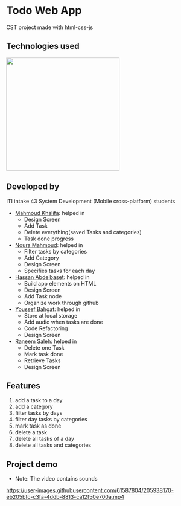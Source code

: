 <h1>Todo Web App</h1>
<p>CST project made with html-css-js</p>

<h2>Technologies used</h2>
<img src="https://user-images.githubusercontent.com/35868106/206577959-670cab33-241f-4f77-925d-93c44443e74d.png" height="300">

<h2>Developed by</h2>
<p>ITI intake 43 System Development (Mobile cross-platform) students</p>
<ul>
<li><a href="https://github.com/mahmoudkhalifah">Mahmoud Khalifa</a>: helped in
  <ul>
    <li>Design Screen</li>
    <li>Add Task</li>
    <li>Delete everything(saved Tasks and categories)</li>
    <li>Task done progress</li>
  </ul>
</li>
<li><a href="https://github.com/Noura-Mahmoud">Noura Mahmoud</a>: helped in
  <ul>
    <li>Filter tasks by categories</li>
    <li>Add Category</li>
    <li>Design Screen</li>
    <li>Specifies tasks for each day</li>
  </ul>
</li>
<li><a href="https://github.com/HasanElfalt">Hassan Abdelbaset</a>: helped in
  <ul>
    <li>Build app elements on HTML</li>
    <li>Design Screen</li>
    <li>Add Task node</li>
    <li>Organize work through github</li>
  </ul>
</li>
<li><a href="https://github.com/itsbahgat">Youssef Bahgat</a>: helped in
  <ul>
    <li>Store at local storage</li>
    <li>Add audio when tasks are done</li>
    <li>Code Refactoring</li>
    <li>Design Screen</li>
  </ul>
</li>
<li><a href="https://github.com/raneem74">Raneem Saleh</a>: helped in
  <ul>
    <li>Delete one Task</li>
    <li>Mark task done</li>
    <li>Retrieve Tasks</li>
    <li>Design Screen</li>
  </ul>
</li>
</ul>

<h2>Features</h2>
<ol>
<li>add a task to a day</li>
<li>add a category</li>
<li>filter tasks by days</li>
<li>filter day tasks by categories</li>
<li>mark task as done</li>
<li>delete a task</li>
<li>delete all tasks of a day</li>
<li>delete all tasks and categories</li>
</ol>

<h2>Project demo</h2>

* Note: The video contains sounds

https://user-images.githubusercontent.com/61587804/205938170-eb205bfc-c3fa-4ddb-8813-ca12f50e700a.mp4


